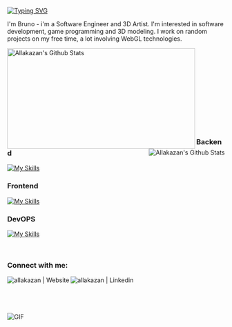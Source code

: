 [![Typing SVG](https://readme-typing-svg.herokuapp.com?font=Ubuntu&size=21&pause=1000&color=AA82D9&random=false&width=435&lines=Hi+there%2C+I'm+Bruno+!+%F0%9F%91%BD+;I+work+as+a+Software+Engineer+in+Brazil+%F0%9F%87%A7%F0%9F%87%B7;You+can+find+my+contact+info+below+%E2%AC%87%EF%B8%8F)](https://git.io/typing-svg)

I'm Bruno - i'm a Software Engineer and 3D Artist. I'm interested in software development, game programming and 3D modeling. I work on random projects on my free time, a lot involving WebGL technologies. 

[//]: # (https://github-readme-stats.vercel.app)

<img align="left" width="435px" height="233px" alt="Allakazan's Github Stats" src="https://github-readme-stats-sand-seven-98.vercel.app/api?username=Allakazan&show_icons=true&count_private=true&theme=tokyonight" /><br />

<img align="right" alt="Allakazan's Github Stats" src="https://github-readme-stats-sand-seven-98.vercel.app/api/top-langs/?username=Allakazan&layout=compact&show_icons=true&theme=tokyonight&size_weight=0.5&count_weight=0.5&hide=html,PHP,ShaderLab,c%23&exclude_repo=allakazan.github.io,ab1website,o3pusher" />

<br />
<br />
<br />
<br />
<br />
<br />
<br />
<br />
<br />

### Backend

[![My Skills](https://skillicons.dev/icons?i=js,ts,nodejs,nestjs,graphql,prisma,dynamodb&theme=dark&perline=8)](https://skillicons.dev)

### Frontend

[![My Skills](https://skillicons.dev/icons?i=vite,react,nextjs,tailwind,threejs&theme=dark&perline=8)](https://skillicons.dev)

### DevOPS

[![My Skills](https://skillicons.dev/icons?i=aws,gcp,terraform,docker&theme=dark&perline=8)](https://skillicons.dev)

<br />

### Connect with me:

[<img align="left" alt="allakazan | Website" src="https://skillicons.dev/icons?i=vercel&theme=dark"/>][website]

[<img align="left" alt="allakazan | Linkedin" src="https://skillicons.dev/icons?i=linkedin&theme=dark"/>][linkedin]



<br />
<br />
<br />

[website]: http://allakazan.com/
[linkedin]: https://www.linkedin.com/in/allakazan

<br />
<br />

[//]: # (https://media.giphy.com/media/13HgwGsXF0aiGY/giphy.gif)

<img  alt="GIF" src="https://media.giphy.com/media/v1.Y2lkPTc5MGI3NjExMnZqazVidmZoYXJrd28za3ljZzMwdnBoNmEydDVjdzFmdjE4MzB0biZlcD12MV9pbnRlcm5hbF9naWZfYnlfaWQmY3Q9Zw/cODrlNTkGnZGVtVagd/giphy.gif"/>

